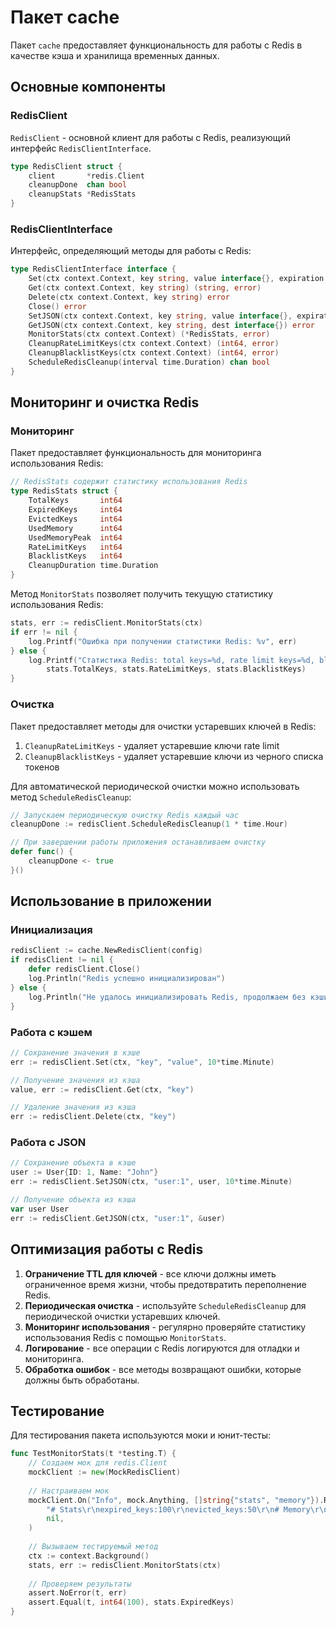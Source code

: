 # Пакет cache

Пакет `cache` предоставляет функциональность для работы с Redis в качестве кэша и хранилища временных данных.

## Основные компоненты

### RedisClient

`RedisClient` - основной клиент для работы с Redis, реализующий интерфейс `RedisClientInterface`.

```go
type RedisClient struct {
    client       *redis.Client
    cleanupDone  chan bool
    cleanupStats *RedisStats
}
```

### RedisClientInterface

Интерфейс, определяющий методы для работы с Redis:

```go
type RedisClientInterface interface {
    Set(ctx context.Context, key string, value interface{}, expiration time.Duration) error
    Get(ctx context.Context, key string) (string, error)
    Delete(ctx context.Context, key string) error
    Close() error
    SetJSON(ctx context.Context, key string, value interface{}, expiration time.Duration) error
    GetJSON(ctx context.Context, key string, dest interface{}) error
    MonitorStats(ctx context.Context) (*RedisStats, error)
    CleanupRateLimitKeys(ctx context.Context) (int64, error)
    CleanupBlacklistKeys(ctx context.Context) (int64, error)
    ScheduleRedisCleanup(interval time.Duration) chan bool
}
```

## Мониторинг и очистка Redis

### Мониторинг

Пакет предоставляет функциональность для мониторинга использования Redis:

```go
// RedisStats содержит статистику использования Redis
type RedisStats struct {
    TotalKeys       int64
    ExpiredKeys     int64
    EvictedKeys     int64
    UsedMemory      int64
    UsedMemoryPeak  int64
    RateLimitKeys   int64
    BlacklistKeys   int64
    CleanupDuration time.Duration
}
```

Метод `MonitorStats` позволяет получить текущую статистику использования Redis:

```go
stats, err := redisClient.MonitorStats(ctx)
if err != nil {
    log.Printf("Ошибка при получении статистики Redis: %v", err)
} else {
    log.Printf("Статистика Redis: total keys=%d, rate limit keys=%d, blacklist keys=%d", 
        stats.TotalKeys, stats.RateLimitKeys, stats.BlacklistKeys)
}
```

### Очистка

Пакет предоставляет методы для очистки устаревших ключей в Redis:

1. `CleanupRateLimitKeys` - удаляет устаревшие ключи rate limit
2. `CleanupBlacklistKeys` - удаляет устаревшие ключи из черного списка токенов

Для автоматической периодической очистки можно использовать метод `ScheduleRedisCleanup`:

```go
// Запускаем периодическую очистку Redis каждый час
cleanupDone := redisClient.ScheduleRedisCleanup(1 * time.Hour)

// При завершении работы приложения останавливаем очистку
defer func() {
    cleanupDone <- true
}()
```

## Использование в приложении

### Инициализация

```go
redisClient := cache.NewRedisClient(config)
if redisClient != nil {
    defer redisClient.Close()
    log.Println("Redis успешно инициализирован")
} else {
    log.Println("Не удалось инициализировать Redis, продолжаем без кэширования")
}
```

### Работа с кэшем

```go
// Сохранение значения в кэше
err := redisClient.Set(ctx, "key", "value", 10*time.Minute)

// Получение значения из кэша
value, err := redisClient.Get(ctx, "key")

// Удаление значения из кэша
err := redisClient.Delete(ctx, "key")
```

### Работа с JSON

```go
// Сохранение объекта в кэше
user := User{ID: 1, Name: "John"}
err := redisClient.SetJSON(ctx, "user:1", user, 10*time.Minute)

// Получение объекта из кэша
var user User
err := redisClient.GetJSON(ctx, "user:1", &user)
```

## Оптимизация работы с Redis

1. **Ограничение TTL для ключей** - все ключи должны иметь ограниченное время жизни, чтобы предотвратить переполнение Redis.
2. **Периодическая очистка** - используйте `ScheduleRedisCleanup` для периодической очистки устаревших ключей.
3. **Мониторинг использования** - регулярно проверяйте статистику использования Redis с помощью `MonitorStats`.
4. **Логирование** - все операции с Redis логируются для отладки и мониторинга.
5. **Обработка ошибок** - все методы возвращают ошибки, которые должны быть обработаны.

## Тестирование

Для тестирования пакета используются моки и юнит-тесты:

```go
func TestMonitorStats(t *testing.T) {
    // Создаем мок для redis.Client
    mockClient := new(MockRedisClient)
    
    // Настраиваем мок
    mockClient.On("Info", mock.Anything, []string{"stats", "memory"}).Return(
        "# Stats\r\nexpired_keys:100\r\nevicted_keys:50\r\n# Memory\r\nused_memory:1000\r\nused_memory_peak:2000\r\n",
        nil,
    )
    
    // Вызываем тестируемый метод
    ctx := context.Background()
    stats, err := redisClient.MonitorStats(ctx)
    
    // Проверяем результаты
    assert.NoError(t, err)
    assert.Equal(t, int64(100), stats.ExpiredKeys)
}
``` 